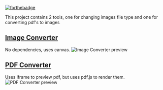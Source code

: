 [![forthebadge](https://forthebadge.com/images/badges/uses-html.svg)](https://forthebadge.com)

This project contains 2 tools, one for changing images file type and one for converting pdf's to images

## [Image Converter](/www/image.html)

No dependencies, uses canvas.
![Image Converter preview](https://i.imgur.com/byyQwGJ.png)

## [PDF Converter](/www/pdf.html)

Uses iframe to preview pdf, but uses pdf.js to render them.
![PDF Converter preview](https://i.imgur.com/vctGi79.png)
